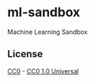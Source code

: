 # ml-sandbox

Machine Learning Sandbox

## License

[CC0](LICENSE.txt) - [CC0 1.0 Universal](https://creativecommons.org/publicdomain/zero/1.0/)
